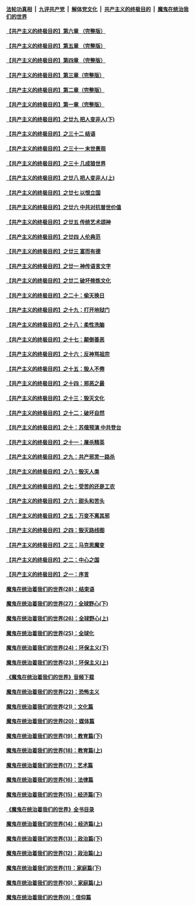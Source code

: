 

####  [法轮功真相](../../../../basic/blob/master/README.md?t=07030131) &nbsp;|&nbsp; [九评共产党](../../../../9ping.md/blob/master/README.md?t=07030131) &nbsp;|&nbsp; [解体党文化](../../../../jtdwh.md/blob/master/README.md?t=07030131)  &nbsp;|&nbsp; [共产主义的终极目的](../../../../gczydzjmd.md/blob/master/README.md?t=07030131) &nbsp;|&nbsp; [魔鬼在统治我们的世界](../../../../mgztzwmdsj.md/blob/master/README.md?t=07030131) 

#### [【共产主义的终极目的】第六章 （完整版）](../pages/nsc422/n11428913.md?t=07030131) 

#### [【共产主义的终极目的】第五章 （完整版）](../pages/nsc422/n11428912.md?t=07030131) 

#### [【共产主义的终极目的】第四章 （完整版）](../pages/nsc422/n11428907.md?t=07030131) 

#### [【共产主义的终极目的】第三章（完整版）](../pages/nsc422/n11428848.md?t=07030131) 

#### [【共产主义的终极目的】第二章（完整版）](../pages/nsc422/n11428831.md?t=07030131) 

#### [【共产主义的终极目的】第一章（完整版）](../pages/nsc422/n11417651.md?t=07030131) 

#### [【共产主义的终极目的】之廿九 把人变非人(下)](../pages/nsc422/n11344140.md?t=07030131) 

#### [【共产主义的终极目的】之三十二 结语](../pages/nsc422/n11360535.md?t=07030131) 

#### [【共产主义的终极目的】之三十一 末世景观](../pages/nsc422/n11351129.md?t=07030131) 

#### [【共产主义的终极目的】之三十 几成狼世界](../pages/nsc422/n11348280.md?t=07030131) 

#### [【共产主义的终极目的】之廿八 把人变非人(上)](../pages/nsc422/n11340492.md?t=07030131) 

#### [【共产主义的终极目的】之廿七 以恨立国](../pages/nsc422/n11336944.md?t=07030131) 

#### [【共产主义的终极目的】之廿六 中共对抗普世价值](../pages/nsc422/n11324785.md?t=07030131) 

#### [【共产主义的终极目的】之廿五 传统艺术颂神](../pages/nsc422/n11296396.md?t=07030131) 

#### [【共产主义的终极目的】之廿四 人伦典范](../pages/nsc422/n11296397.md?t=07030131) 

#### [【共产主义的终极目的】之廿三 富而有德](../pages/nsc422/n11283598.md?t=07030131) 

#### [【共产主义的终极目的】之廿一 神传语言文字](../pages/nsc422/n11263265.md?t=07030131) 

#### [【共产主义的终极目的】之廿二 破坏修炼文化](../pages/nsc422/n11245728.md?t=07030131) 

#### [【共产主义的终极目的】之二十：偷天换日](../pages/nsc422/n11238846.md?t=07030131) 

#### [【共产主义的终极目的】之十九：打开地狱门](../pages/nsc422/n11206376.md?t=07030131) 

#### [【共产主义的终极目的】之十八：柔性洗脑](../pages/nsc422/n11199994.md?t=07030131) 

#### [【共产主义的终极目的】之十七：颠倒善恶](../pages/nsc422/n11179782.md?t=07030131) 

#### [【共产主义的终极目的】之十六：反神骂祖宗](../pages/nsc422/n11166798.md?t=07030131) 

#### [【共产主义的终极目的】之十五：毁人不倦](../pages/nsc422/n11166792.md?t=07030131) 

#### [【共产主义的终极目的】之十四：邪恶之最](../pages/nsc422/n11150249.md?t=07030131) 

#### [【共产主义的终极目的】之十三：毁灭文化](../pages/nsc422/n11135227.md?t=07030131) 

#### [【共产主义的终极目的】之十二：破坏自然](../pages/nsc422/n11135214.md?t=07030131) 

#### [【共产主义的终极目的】之十：苏俄预演 中共登台](../pages/nsc422/n11118424.md?t=07030131) 

#### [【共产主义的终极目的】之十一：屠杀精英](../pages/nsc422/n11118442.md?t=07030131) 

#### [【共产主义的终极目的】之九：共产邪灵一路杀](../pages/nsc422/n11114139.md?t=07030131) 

#### [【共产主义的终极目的】之八：毁灭人类](../pages/nsc422/n11108503.md?t=07030131) 

#### [【共产主义的终极目的】之七：受苦的还是工农](../pages/nsc422/n11101809.md?t=07030131) 

#### [【共产主义的终极目的】之六：甜头和苦头](../pages/nsc422/n11096971.md?t=07030131) 

#### [【共产主义的终极目的】之五：万变不离其邪](../pages/nsc422/n11091285.md?t=07030131) 

#### [【共产主义的终极目的】之四：毁灭路线图](../pages/nsc422/n11086284.md?t=07030131) 

#### [【共产主义的终极目的】之三：马克思魔变](../pages/nsc422/n11061941.md?t=07030131) 

#### [【共产主义的终极目的】之二：中心之国](../pages/nsc422/n11047728.md?t=07030131) 

#### [【共产主义的终极目的】之一：序言](../pages/nsc422/n11086077.md?t=07030131) 

#### [魔鬼在统治着我们的世界(28)：结束语](../pages/nsc422/n10936246.md?t=07030131) 

#### [魔鬼在统治着我们的世界(27)：全球野心(下)](../pages/nsc422/n10928319.md?t=07030131) 

#### [魔鬼在统治着我们的世界(26)：全球野心(上)](../pages/nsc422/n10900318.md?t=07030131) 

#### [魔鬼在统治着我们的世界(25)：全球化](../pages/nsc422/n10788205.md?t=07030131) 

#### [魔鬼在统治着我们的世界(24)：环保主义(下)](../pages/nsc422/n10695307.md?t=07030131) 

#### [魔鬼在统治着我们的世界(23)：环保主义(上)](../pages/nsc422/n10688613.md?t=07030131) 

#### [《魔鬼在统治着我们的世界》音频下载](../pages/nsc422/n10635553.md?t=07030131) 

#### [魔鬼在统治着我们的世界(22)：恐怖主义](../pages/nsc422/n10614727.md?t=07030131) 

#### [魔鬼在统治着我们的世界(21)：文化篇](../pages/nsc422/n10597706.md?t=07030131) 

#### [魔鬼在统治着我们的世界(20)：媒体篇](../pages/nsc422/n10586579.md?t=07030131) 

#### [魔鬼在统治着我们的世界(19)：教育篇(下)](../pages/nsc422/n10564808.md?t=07030131) 

#### [魔鬼在统治着我们的世界(18)：教育篇(上)](../pages/nsc422/n10526970.md?t=07030131) 

#### [魔鬼在统治着我们的世界(17)：艺术篇](../pages/nsc422/n10499093.md?t=07030131) 

#### [魔鬼在统治着我们的世界(16)：法律篇](../pages/nsc422/n10485969.md?t=07030131) 

#### [魔鬼在统治着我们的世界(15)：经济篇(下)](../pages/nsc422/n10469975.md?t=07030131) 

#### [《魔鬼在统治着我们的世界》全书目录](../pages/nsc422/n10464261.md?t=07030131) 

#### [魔鬼在统治着我们的世界(14)：经济篇(上)](../pages/nsc422/n10457370.md?t=07030131) 

#### [魔鬼在统治着我们的世界(13)：政治篇(下)](../pages/nsc422/n10448270.md?t=07030131) 

#### [魔鬼在统治着我们的世界(12)：政治篇(上)](../pages/nsc422/n10444576.md?t=07030131) 

#### [魔鬼在统治着我们的世界(11)：家庭篇(下)](../pages/nsc422/n10440961.md?t=07030131) 

#### [魔鬼在统治着我们的世界(10)：家庭篇(上)](../pages/nsc422/n10435448.md?t=07030131) 

#### [魔鬼在统治着我们的世界(9)：信仰篇](../pages/nsc422/n10432159.md?t=07030131) 

